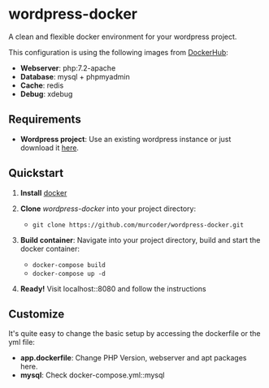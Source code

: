 # wordpress-docker

A clean and flexible docker environment for your wordpress project.

This configuration is using the following images from [DockerHub](https://hub.docker.com/):
* __Webserver__: php:7.2-apache
* __Database__: mysql + phpmyadmin
* __Cache__: redis
* __Debug__: xdebug

## Requirements
* __Wordpress project__: Use an existing wordpress instance or just download it [here](https://wordpress.org/download/).

## Quickstart
1. __Install__ [docker](https://docs.docker.com/install/)

2. __Clone__ _wordpress-docker_ into your project directory:
    * ```git clone https://github.com/murcoder/wordpress-docker.git```

3. __Build container__: Navigate into your project directory, build and start the docker container: 
    * ```docker-compose build```
    * ```docker-compose up -d```

5. __Ready!__ Visit localhost::8080 and follow the instructions


## Customize

It's quite easy to change the basic setup by accessing the dockerfile or the yml file:

* __app.dockerfile__: Change PHP Version, webserver and apt packages here.
* __mysql__: Check docker-compose.yml::mysql  

